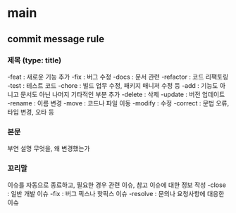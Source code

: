 # main

## commit message rule
### 제목 (type: title)
-feat : 새로운 기능 추가
-fix : 버그 수정
-docs : 문서 관련
-refactor : 코드 리팩토링
-test : 테스트 코드
-chore : 빌드 업무 수정, 패키지 매니저 수정 등
-add : 기능도 아니고 문서도 아닌 나머지 기타적인 부분 추가
-delete : 삭제
-update : 버전 업데이트
-rename : 이름 변경
-move : 코드나 파일 이동
-modify : 수정
-correct : 문법 오류, 타입 변경, 오타 등
### 본문 
부연 설명
무엇을, 왜 변경했는가
### 꼬리말
이슈를 자동으로 종료하고, 필요한 경우 관련 이슈, 참고 이슈에 대한 정보 작성
-close : 일반 개발 이슈
-fix : 버그 픽스나 핫픽스 이슈
-resolve : 문의나 요청사항에 대응한 이슈